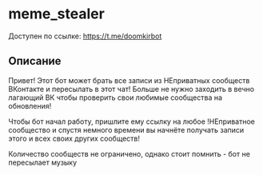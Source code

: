 # meme_stealer
Доступен по ссылке: https://t.me/doomkirbot
## Описание
Привет! Этот бот может брать все записи из НЕприватных сообществ ВКонтакте и пересылать в этот чат! Больше не нужно заходить в вечно лагающий ВК чтобы проверить свои любимые сообщества на обновления!

Чтобы бот начал работу, пришлите ему ссылку на любое 
!НЕприватное
сообщество и спустя немного времени вы начнёте получать записи этого и всех своих других сообществ!

Количество сообществ не ограничено, однако стоит помнить - бот не пересылает музыку
